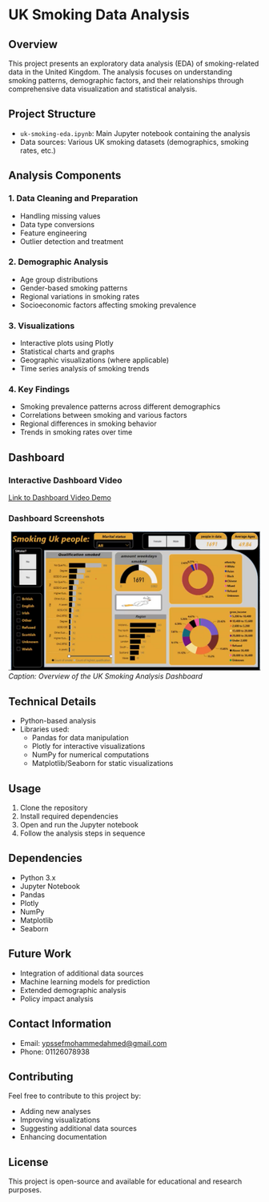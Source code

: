 # UK Smoking Data Analysis

## Overview
This project presents an exploratory data analysis (EDA) of smoking-related data in the United Kingdom. The analysis focuses on understanding smoking patterns, demographic factors, and their relationships through comprehensive data visualization and statistical analysis.

## Project Structure
- `uk-smoking-eda.ipynb`: Main Jupyter notebook containing the analysis
- Data sources: Various UK smoking datasets (demographics, smoking rates, etc.)

## Analysis Components

### 1. Data Cleaning and Preparation
- Handling missing values
- Data type conversions
- Feature engineering
- Outlier detection and treatment

### 2. Demographic Analysis
- Age group distributions
- Gender-based smoking patterns
- Regional variations in smoking rates
- Socioeconomic factors affecting smoking prevalence

### 3. Visualizations
- Interactive plots using Plotly
- Statistical charts and graphs
- Geographic visualizations (where applicable)
- Time series analysis of smoking trends

### 4. Key Findings
- Smoking prevalence patterns across different demographics
- Correlations between smoking and various factors
- Regional differences in smoking behavior
- Trends in smoking rates over time

## Dashboard
### Interactive Dashboard Video
[Link to Dashboard Video Demo](https://github.com/Yossefmohammed/UK-Smoking-analysis/blob/main/Uk-smoking%20dashbord.mp4)

### Dashboard Screenshots
![Dashboard Overview](https://github.com/Yossefmohammed/UK-Smoking-analysis/blob/main/UK_Smkoing%20dashboard.png)
*Caption: Overview of the UK Smoking Analysis Dashboard*

## Technical Details
- Python-based analysis
- Libraries used:
  - Pandas for data manipulation
  - Plotly for interactive visualizations
  - NumPy for numerical computations
  - Matplotlib/Seaborn for static visualizations

## Usage
1. Clone the repository
2. Install required dependencies
3. Open and run the Jupyter notebook
4. Follow the analysis steps in sequence

## Dependencies
- Python 3.x
- Jupyter Notebook
- Pandas
- Plotly
- NumPy
- Matplotlib
- Seaborn

## Future Work
- Integration of additional data sources
- Machine learning models for prediction
- Extended demographic analysis
- Policy impact analysis

## Contact Information
- Email: ypssefmohammedahmed@gmail.com
- Phone: 01126078938

## Contributing
Feel free to contribute to this project by:
- Adding new analyses
- Improving visualizations
- Suggesting additional data sources
- Enhancing documentation

## License
This project is open-source and available for educational and research purposes.
